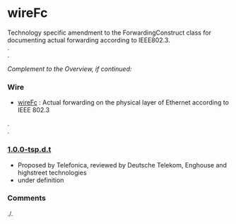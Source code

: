 # wireFc
Technology specific amendment to the ForwardingConstruct class for documenting actual forwarding according to IEEE802.3.  
.  
.  

_Complement to the Overview, if continued:_
### Wire
- [wireFc](../../../wireFc) : Actual forwarding on the physical layer of Ethernet according to IEEE 802.3  

.  
.  

### [1.0.0-tsp.d.t](../../tree/tsp)
- Proposed by Telefonica, reviewed by Deutsche Telekom, Enghouse and highstreet technologies
- under definition

### Comments
./.
